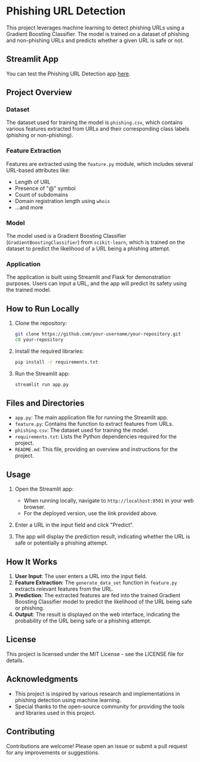# Phishing URL Detection

This project leverages machine learning to detect phishing URLs using a Gradient Boosting Classifier. The model is trained on a dataset of phishing and non-phishing URLs and predicts whether a given URL is safe or not.

## Streamlit App

You can test the Phishing URL Detection app [here](https://huggingface.co/spaces/rushi-k/app_17).

## Project Overview

### Dataset

The dataset used for training the model is `phishing.csv`, which contains various features extracted from URLs and their corresponding class labels (phishing or non-phishing).

### Feature Extraction

Features are extracted using the `feature.py` module, which includes several URL-based attributes like:

- Length of URL
- Presence of "@" symbol
- Count of subdomains
- Domain registration length using `whois`
- ...and more

### Model

The model used is a Gradient Boosting Classifier (`GradientBoostingClassifier`) from `scikit-learn`, which is trained on the dataset to predict the likelihood of a URL being a phishing attempt.

### Application

The application is built using Streamlit and Flask for demonstration purposes. Users can input a URL, and the app will predict its safety using the trained model.

## How to Run Locally

1. Clone the repository:
    ```bash
    git clone https://github.com/your-username/your-repository.git
    cd your-repository
    ```

2. Install the required libraries:
    ```bash
    pip install -r requirements.txt
    ```

3. Run the Streamlit app:
    ```bash
    streamlit run app.py
    ```

## Files and Directories

- `app.py`: The main application file for running the Streamlit app.
- `feature.py`: Contains the function to extract features from URLs.
- `phishing.csv`: The dataset used for training the model.
- `requirements.txt`: Lists the Python dependencies required for the project.
- `README.md`: This file, providing an overview and instructions for the project.

## Usage

1. Open the Streamlit app:
   - When running locally, navigate to `http://localhost:8501` in your web browser.
   - For the deployed version, use the link provided above.

2. Enter a URL in the input field and click "Predict".

3. The app will display the prediction result, indicating whether the URL is safe or potentially a phishing attempt.

## How It Works

1. **User Input**: The user enters a URL into the input field.
2. **Feature Extraction**: The `generate_data_set` function in `feature.py` extracts relevant features from the URL.
3. **Prediction**: The extracted features are fed into the trained Gradient Boosting Classifier model to predict the likelihood of the URL being safe or phishing.
4. **Output**: The result is displayed on the web interface, indicating the probability of the URL being safe or a phishing attempt.

## License

This project is licensed under the MIT License - see the LICENSE file for details.

## Acknowledgments

- This project is inspired by various research and implementations in phishing detection using machine learning.
- Special thanks to the open-source community for providing the tools and libraries used in this project.

## Contributing

Contributions are welcome! Please open an issue or submit a pull request for any improvements or suggestions.



